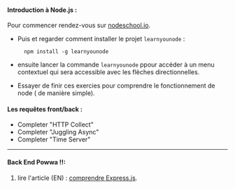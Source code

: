 #### Introduction à Node.js :
Pour commencer rendez-vous sur [nodeschool.io](http://nodeschool.io).

* Puis et regarder comment installer le projet `learnyounode` :
	
		npm install -g learnyounode
* ensuite lancer la commande `learnyounode` ppour accéder à un menu contextuel qui sera accessible avec les flèches directionnelles.

* Essayer de finir ces exercies pour comprendre le fonctionnement de node ( de manière simple).
#### Les requêtes front/back :
* Completer "HTTP Collect"
* Completer "Juggling Async"
* Completer "Time Server"

___
#### Back End Powwa !!:
1. lire l'article (EN) : [comprendre Express.js](http://evanhahn.com/understanding-express/).
